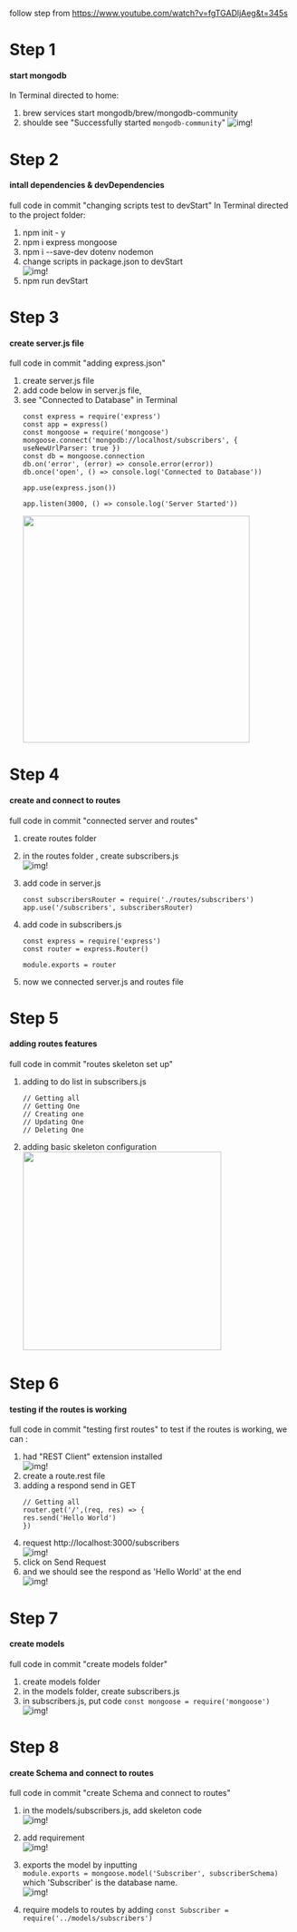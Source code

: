 follow step from https://www.youtube.com/watch?v=fgTGADljAeg&t=345s

# Step 1 
#### start mongodb 
In Terminal directed to home:
1. brew services start mongodb/brew/mongodb-community
2. shoulde see "Successfully started `mongodb-community`"
   ![img!](https://user-images.githubusercontent.com/42502061/235592026-e5d3025f-0483-4ae4-9478-fe02262c2a8f.png)

# Step 2
#### intall dependencies & devDependencies
full code in commit "changing scripts test to devStart" 
In Terminal directed to the project folder:
1. npm init - y
2. npm i express mongoose
3. npm i --save-dev dotenv nodemon
4. change scripts in package.json to devStart <br />
   ![img!](https://user-images.githubusercontent.com/42502061/235327162-b545e8e9-1380-46a0-9209-64e27d45d26b.png)
5. npm run devStart

# Step 3
#### create server.js file
full code in commit "adding express.json"

1. create server.js file
2. add code below in server.js file, 
3. see "Connected to Database" in Terminal
    ```
    const express = require('express')
    const app = express()
    const mongoose = require('mongoose')
    mongoose.connect('mongodb://localhost/subscribers', { useNewUrlParser: true })
    const db = mongoose.connection
    db.on('error', (error) => console.error(error))
    db.once('open', () => console.log('Connected to Database'))

    app.use(express.json())

    app.listen(3000, () => console.log('Server Started'))
    ```
   <img src="https://user-images.githubusercontent.com/42502061/235326009-b1504346-d2a2-420f-9729-715f55dae609.png" width="400">

# Step 4
#### create and connect to routes
full code in commit "connected server and routes"

1. create routes folder 
2. in the routes folder , create subscribers.js <br />
   ![img!](https://user-images.githubusercontent.com/42502061/235375675-d3e6f04f-bac7-4579-adf4-85e2942910d3.png)

3. add code in server.js
   ```
   const subscribersRouter = require('./routes/subscribers')
   app.use('/subscribers', subscribersRouter)
    ```
4. add code in subscribers.js
   ```
   const express = require('express')
   const router = express.Router()

   module.exports = router 
   ```
5. now we connected server.js and routes file

# Step 5
#### adding routes features 
full code in commit "routes skeleton set up"

1. adding to do list in subscribers.js  <br />
   ```
   // Getting all
   // Getting One
   // Creating one
   // Updating One
   // Deleting One
   ```
2. adding basic skeleton configuration   <br />
      <img src="https://user-images.githubusercontent.com/42502061/235408869-dba758b3-8e20-41ed-babf-40a2924b7284.png" width="350">

# Step 6
#### testing if the routes is working 
full code in commit "testing first routes"
to test if the routes is working, we can :
1. had "REST Client" extension installed   <br />
   ![img!](https://user-images.githubusercontent.com/42502061/235585196-5bdcab05-f0cb-4f4b-bb3e-1729cc1f5a23.png)
2. create a route.rest file
3. adding a respond send in GET
    ```
    // Getting all
    router.get('/',(req, res) => {
    res.send('Hello World')
    })
   ```
4. request http://localhost:3000/subscribers   <br />
   ![img!](https://user-images.githubusercontent.com/42502061/235584822-07b6dc5d-00ad-4f33-9eee-717dc4a900d4.png)
5. click on Send Request 
6. and we should see the respond as 'Hello World' at the end   <br />
   ![img!](https://user-images.githubusercontent.com/42502061/235584969-8646781c-1e27-48d9-9404-d4725c606cc9.png)

# Step 7
#### create models
full code in commit "create models folder"
1. create models folder
2. in the models folder, create subscribers.js
3. in subscribers.js, put code 
   ```const mongoose = require('mongoose')```
   ![img!](https://user-images.githubusercontent.com/42502061/235589020-5c92fdcf-da63-4949-8d50-d6554a680b2f.png)

# Step 8
#### create Schema and connect to routes
full code in commit "create Schema and connect to routes"
1. in the models/subscribers.js, add skeleton code   <br />
   ![img!](https://user-images.githubusercontent.com/42502061/235589605-ee5520d9-a151-4af5-a23e-1dfe09e735c2.png)

2. add requirement   <br />
   ![img!](https://user-images.githubusercontent.com/42502061/235593305-14ec5e9c-a11a-4096-9240-e35e099be735.png)
3. exports the model by inputting <br />
   ```module.exports = mongoose.model('Subscriber', subscriberSchema)```
   which 'Subscriber' is the database name.  <br />
   ![img!](https://user-images.githubusercontent.com/42502061/235591015-fc49132c-d5c7-48cf-ab20-44f36ec4ddfa.png)
4. require models to routes by adding 
   ```const Subscriber = require('../models/subscribers')```




